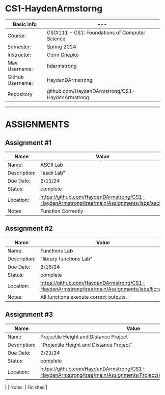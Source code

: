 # CS1-HaydenArmstorng

| Basic Info | --- |
| --- | ---|
| Course: | CSCI111 - CS1: Foundations of Computer Science |
| Semester: | Spring 2024 |
| Instructor: | Corin Chepko |
| Mav Username: | hdarmstrong |
| GitHub Username: | HaydenDArmstrong |
| Repository | github.com/HaydenDArmstrong/CS1-HaydenArmstrong |

_______________________________________________________________________________________________________________

# ASSIGNMENTS

## Assignment #1
| Name | Value |
| --- | --- |
| Name: | ASCII Lab |
| Description: | "ascii Lab" |
| Due Date: | 2/11/24 |
| Status: | complete |
| Location: | https://github.com/HaydenDArmstrong/CS1-HaydenArmstrong/tree/main/Assignments/labs/ascii1|
| Notes: | Function Correctly|

## Assignment #2
| Name | Value |
| --- | --- |
| Name: | Functions Lab |
| Description: | "library functions Lab" |
| Due Date: | 2/18/24 |
| Status: | complete |
| Location: | https://github.com/HaydenDArmstrong/CS1-HaydenArmstrong/tree/main/Assignments/labs/library|
| Notes: | All functions execute correct outputs.|

## Assignment #3
| Name | Value |
| --- | --- |
| Name: | Projectile Height and Distance Project |
| Description: | "Projectile Height and Distance Project" |
| Due Date: | 2/21/24 |
| Status: | complete |
| Location: |https://github.com/HaydenDArmstrong/CS1-HaydenArmstrong/tree/main/Assignments/Projects/ProjectileHeightandDistance
|
| Notes: | Finished |